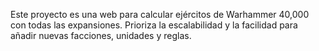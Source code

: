 <!-- Use this file to provide workspace-specific custom instructions to Copilot. For more details, visit https://code.visualstudio.com/docs/copilot/copilot-customization#_use-a-githubcopilotinstructionsmd-file -->

Este proyecto es una web para calcular ejércitos de Warhammer 40,000 con todas las expansiones. Prioriza la escalabilidad y la facilidad para añadir nuevas facciones, unidades y reglas.
